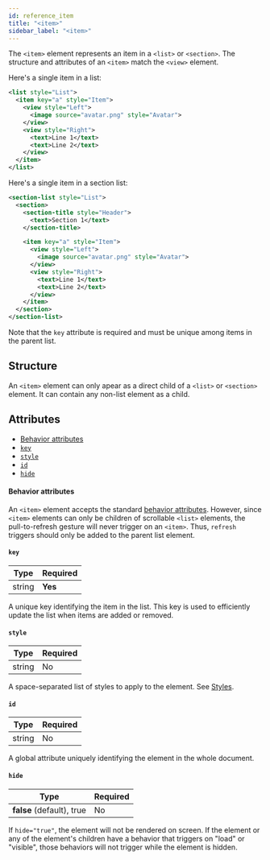 ```yaml
---
id: reference_item
title: "<item>"
sidebar_label: "<item>"
---
```


The `<item>` element represents an item in a `<list>` or `<section>`. The structure and attributes of an `<item>` match the `<view>` element.

Here's a single item in a list:
```xml
<list style="List">
  <item key="a" style="Item">
    <view style="Left">
      <image source="avatar.png" style="Avatar">
    </view>
    <view style="Right">
      <text>Line 1</text>
      <text>Line 2</text>
    </view>
  </item>
</list>
```

Here's a single item in a section list:
```xml
<section-list style="List">
  <section>
    <section-title style="Header">
      <text>Section 1</text>
    </section-title>

    <item key="a" style="Item">
      <view style="Left">
        <image source="avatar.png" style="Avatar">
      </view>
      <view style="Right">
        <text>Line 1</text>
        <text>Line 2</text>
      </view>
    </item>
  </section>
</section-list>
```

Note that the `key` attribute is required and must be unique among items in the parent list.

## Structure
An `<item>` element can only apear as a direct child of a `<list>` or `<section>` element. It can contain any non-list element as a child.

## Attributes
* [Behavior attributes](#behavior-attributes)
* [`key`](#key)
* [`style`](#style)
* [`id`](#id)
* [`hide`](#hide)

#### Behavior attributes
An `<item>` element accepts the standard [behavior attributes](/docs/reference_behavior_attributes). However, since `<item>` elements can only be children of scrollable `<list>` elements, the pull-to-refresh gesture will never trigger on an `<item>`. Thus, `refresh` triggers should only be added to the parent list element.

#### `key`
| Type     | Required |
| -------- | -------- |
| string   | **Yes**  |

A unique key identifying the item in the list. This key is used to efficiently update the list when items are added or removed.

#### `style`
| Type     | Required |
| -------- | -------- |
| string   | No       |

A space-separated list of styles to apply to the element. See [Styles](/docs/reference_style).

#### `id`
| Type     | Required |
| -------- | -------- |
| string   | No       |

A global attribute uniquely identifying the element in the whole document.

#### `hide`
| Type     | Required |
| -------- | -------- |
| **false** (default), true   | No       |

If `hide="true"`, the element will not be rendered on screen. If the element or any of the element's children have a behavior that triggers on "load" or "visible", those behaviors will not trigger while the element is hidden.

